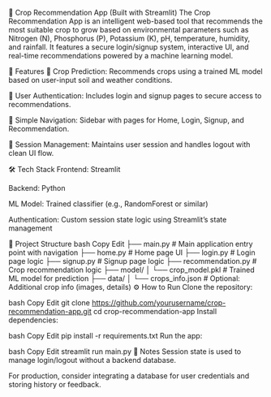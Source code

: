 🌾 Crop Recommendation App (Built with Streamlit)
The Crop Recommendation App is an intelligent web-based tool that recommends the most suitable crop to grow based on environmental parameters such as Nitrogen (N), Phosphorus (P), Potassium (K), pH, temperature, humidity, and rainfall. It features a secure login/signup system, interactive UI, and real-time recommendations powered by a machine learning model.

🚀 Features
🌱 Crop Prediction: Recommends crops using a trained ML model based on user-input soil and weather conditions.

🔐 User Authentication: Includes login and signup pages to secure access to recommendations.

🧭 Simple Navigation: Sidebar with pages for Home, Login, Signup, and Recommendation.

📲 Session Management: Maintains user session and handles logout with clean UI flow.

🛠️ Tech Stack
Frontend: Streamlit

Backend: Python

ML Model: Trained classifier (e.g., RandomForest or similar)

Authentication: Custom session state logic using Streamlit’s state management

📁 Project Structure
bash
Copy
Edit
├── main.py                    # Main application entry point with navigation
├── home.py                    # Home page UI
├── login.py                   # Login page logic
├── signup.py                  # Signup page logic
├── recommendation.py          # Crop recommendation logic
├── model/
│   └── crop_model.pkl         # Trained ML model for prediction
├── data/
│   └── crops_info.json        # Optional: Additional crop info (images, details)
⚙️ How to Run
Clone the repository:

bash
Copy
Edit
git clone https://github.com/yourusername/crop-recommendation-app.git
cd crop-recommendation-app
Install dependencies:

bash
Copy
Edit
pip install -r requirements.txt
Run the app:

bash
Copy
Edit
streamlit run main.py
🔐 Notes
Session state is used to manage login/logout without a backend database.

For production, consider integrating a database for user credentials and storing history or feedback.

